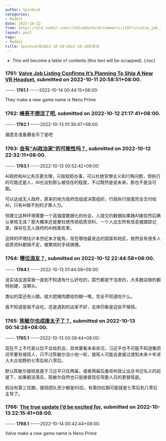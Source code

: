 ```yaml
---
author: Spinkcat
categories:
- Reddit
date: 2022-10-13
from: https://old.reddit.com/r/ValveDeckard/comments/y18fru/valve_job_listing_confirms_its_planning_to_ship_a/
layout: post
tags:
- Reddit
title: Spinkcat在2022-10-10~2022-10-16的言论
---
```


* This will become a table of contents (this text will be scrapped).
{:toc}

### 1761: [Valve Job Listing Confirms It’s Planning To Ship A New VR Headset](https://old.reddit.com/r/ValveDeckard/comments/y18fru/valve_job_listing_confirms_its_planning_to_ship_a/), submitted on 2022-10-11 20:58:51+08:00.

----- __1761.1__ -----2022-10-14 00:44:15+08:00:

They make a new game name is Neno Prime

### 1762: [峰哥不想活了吧](https://old.reddit.com/r/real_China_irl/comments/y23ql3/峰哥不想活了吧/), submitted on 2022-10-12 21:17:41+08:00.

----- __1762.1__ -----2022-10-13 01:36:47+08:00:

漏遗言准备爆金币了是吧

### 1763: [会有“AI政治家”的可能性吗？](https://old.reddit.com/r/China_irl/comments/y25ijn/会有ai政治家的可能性吗/), submitted on 2022-10-12 22:32:11+08:00.

----- __1763.1__ -----2022-10-13 00:52:42+08:00:

AI政府和AI公务员更合理，只按规矩办事，可以杜绝官僚主义和行贿问题，但执行的可能还是人，AI也没到那么被信任的程度，不过既然是说未来，那也不是没可能。

可以达成无人政府，原来的地方政府改组成决策组织，行政执行层面完全交付给AI，只有AI做不到的才靠人力。

但建立这种环境需要一个高强度数据化的社会，人提交的数据如果跟AI接驳然后确认审核无误？那大概率还是要杜绝传统纸质资料，一个人出生所有信息被跟踪记录，保存在无人政府的AI档案库里。

这样的环境估计本世纪末才能有，现在哪怕最发达的国家和地区，依然会有很多人纸质资料都搞不定，被繁琐的手续搞懵。

### 1764: [哪位浪友？](https://old.reddit.com/r/real_China_irl/comments/y25twy/哪位浪友/), submitted on 2022-10-12 22:44:58+08:00.

----- __1764.1__ -----2022-10-13 01:44:08+08:00:

说实话这道菜我一直到不知道有什么好吃的，腐竹都是干泡发的，大多数店做的都特别硬，没嚼头。

类似的菜还有火腩，就大肥猪肉膘给你糊一嘴，完全不知道吃什么。

我不知道是我不会吃，还是遇到的店家不好，总体印象是这些不够搭。

### 1765: [陈敏尔也成废太子了？](https://old.reddit.com/r/China_irl/comments/y283gg/陈敏尔也成废太子了/), submitted on 2022-10-13 00:14:28+08:00.

----- __1765.1__ -----2022-10-13 00:39:44+08:00:

现在不上不代表以后不会给机会，具体要看未来状况，习近平也不可能不知道集团迟早要有接班人，只不过陈敏尔没小他一轮，接班人可能会直接过渡到未来十年进入大众视野的七零后和八零后。

默认陈敏尔接班是基于习近平只任两届，或者两届后垂帘听政让出总书记名义的前提下，如果都没落实，陈敏尔自然也只是接替现任常委人员的更替班底。

假设有第三任期，接班团队至少都是65后，有第四任期可能就是七零后到八零后主导了。

### 1766: [The true update I’d be excited for](https://old.reddit.com/r/SteamDeck/comments/y2zv2s/the_true_update_id_be_excited_for/), submitted on 2022-10-13 22:15:41+08:00.

----- __1766.1__ -----2022-10-14 00:42:44+08:00:

Valve make a new game name is Neno  Prime

